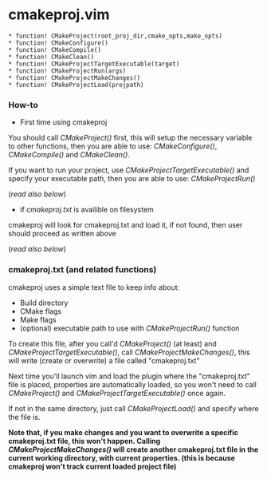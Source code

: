 # cmakeproj.vim
	
	* function! CMakeProject(root_proj_dir,cmake_opts,make_opts)
	* function! CMakeConfigure()
	* function! CMakeCompile()
	* function! CMakeClean()
	* function! CMakeProjectTargetExecutable(target)
	* function! CMakeProjectRun(args)
	* function! CMakeProjectMakeChanges()
	* function! CMakeProjectLoad(projpath)

### How-to
 * First time using cmakeproj
  
  You should call *CMakeProject()* first, this will setup the necessary variable to other functions,
  then you are able to use: *CMakeConfigure()*, *CMakeCompile()* and *CMakeClean()*.

  If you want to run your project, use *CMakeProjectTargetExecutable()* and specify your executable
  path, then you are able to use: *CMakeProjectRun()*
  
  (*read also below*)

 * if *cmakeproj.txt* is availible on filesystem
 
  cmakeproj will look for cmakeproj.txt and load it, if not found, then user should proceed as
  written above
  
  (*read also below*)

### cmakeproj.txt (and related functions)
cmakeproj uses a simple text file to keep info about:
 * Build directory
 * CMake flags
 * Make flags
 * (optional) executable path to use with *CMakeProjectRun()* function

To create this file, after you call'd *CMakeProject()* (at least) and *CMakeProjectTargetExecutable()*,
call *CMakeProjectMakeChanges()*, this will write (create or overwrite) a file called "cmakeproj.txt"

Next time you'll launch vim and load the plugin where the "cmakeproj.txt" file is placed, properties are automatically loaded, so you won't need to call *CMakeProject()* and *CMakeProjectTargetExecutable()* once again.

If not in the same directory, just call *CMakeProjectLoad()* and specify where the file is.

**Note that, if you make changes and you want to overwrite a specific cmakeproj.txt file, this won't happen.
Calling *CMakeProjectMakeChanges()* will create another cmakeproj.txt file in the current working directory, with current properties. (this is because cmakeproj won't track current loaded project file)**
